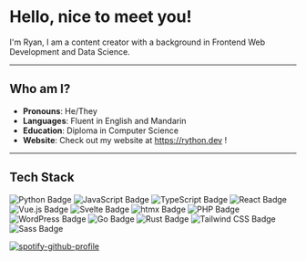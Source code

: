 # Hello, nice to meet you!

I'm Ryan, I am a content creator with a background in Frontend Web Development and Data Science.

---

## Who am I?

-    **Pronouns**: He/They
-    **Languages**: Fluent in English and Mandarin
-    **Education**: Diploma in Computer Science
-    **Website**: Check out my website at https://rython.dev !

---

<!-- https://badges.pages.dev/ -->

## Tech Stack

![Python Badge](https://img.shields.io/badge/Python-3776AB?logo=python&logoColor=fff&style=for-the-badge)
![JavaScript Badge](https://img.shields.io/badge/JavaScript-F7DF1E?logo=javascript&logoColor=000&style=for-the-badge)
![TypeScript Badge](https://img.shields.io/badge/TypeScript-3178C6?logo=typescript&logoColor=fff&style=for-the-badge)
![React Badge](https://img.shields.io/badge/React-61DAFB?logo=react&logoColor=000&style=for-the-badge)
![Vue.js Badge](https://img.shields.io/badge/Vue.js-4FC08D?logo=vuedotjs&logoColor=fff&style=for-the-badge)
![Svelte Badge](https://img.shields.io/badge/Svelte-FF3E00?logo=svelte&logoColor=fff&style=for-the-badge)
![htmx Badge](https://img.shields.io/badge/htmx-36C?logo=htmx&logoColor=fff&style=for-the-badge)
![PHP Badge](https://img.shields.io/badge/PHP-777BB4?logo=php&logoColor=fff&style=for-the-badge)
![WordPress Badge](https://img.shields.io/badge/WordPress-21759B?logo=wordpress&logoColor=fff&style=for-the-badge)
![Go Badge](https://img.shields.io/badge/Go-00ADD8?logo=go&logoColor=fff&style=for-the-badge)
![Rust Badge](https://img.shields.io/badge/Rust-000?logo=rust&logoColor=fff&style=for-the-badge)
![Tailwind CSS Badge](https://img.shields.io/badge/Tailwind%20CSS-06B6D4?logo=tailwindcss&logoColor=fff&style=for-the-badge)
![Sass Badge](https://img.shields.io/badge/Sass-C69?logo=sass&logoColor=fff&style=for-the-badge)

[![spotify-github-profile](https://spotify-github-profile.kittinanx.com/api/view?uid=21upfmk2mwsvzfjtvoh764fty&cover_image=true&theme=natemoo-re&show_offline=false&background_color=121212&interchange=false&bar_color=53b14f00&bar_color_cover=false)](https://github.com/kittinan/spotify-github-profile)